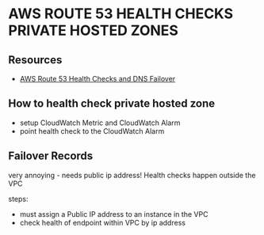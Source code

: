 # AWS ROUTE 53 HEALTH CHECKS PRIVATE HOSTED ZONES

## Resources

- [AWS Route 53 Health Checks and DNS Failover](https://docs.aws.amazon.com/Route53/latest/DeveloperGuide/dns-failover.html)

## How to health check private hosted zone

- setup CloudWatch Metric and CloudWatch Alarm
- point health check to the CloudWatch Alarm

## Failover Records

very annoying - needs public ip address! Health checks happen outside the VPC

steps:

- must assign a Public IP address to an instance in the VPC
- check health of endpoint within VPC by ip address
